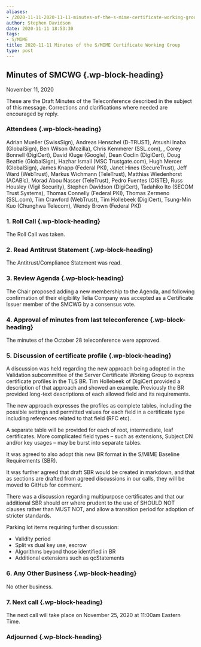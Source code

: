 ```yaml
---
aliases:
- /2020-11-11-2020-11-11-minutes-of-the-s-mime-certificate-working-group/
author: Stephen Davidson
date: 2020-11-11 18:53:30
tags:
- S/MIME
title: 2020-11-11 Minutes of the S/MIME Certificate Working Group
type: post
---
```


## Minutes of SMCWG {.wp-block-heading}

November 11, 2020

These are the Draft Minutes of the Teleconference described in the subject of this message. Corrections and clarifications where needed are encouraged by reply.

### Attendees {.wp-block-heading}

Adrian Mueller (SwissSign), Andreas Henschel (D-TRUST), Atsushi Inaba (GlobalSign), Ben Wilson (Mozilla), Chris Kemmerer (SSL.com), , Corey Bonnell (DigiCert), David Kluge (Google), Dean Coclin (DigiCert), Doug Beattie (GlobalSign), Hazhar Ismail (MSC Trustgate.com), Hugh Mercer (GlobalSign), James Knapp (Federal PKI), Janet Hines (SecureTrust), Jeff Ward (WebTrust), Markus Wichmann (TeleTrust), Matthias Wiedenhorst (ACAB’c), Morad Abou Nasser (TeleTrust), Pedro Fuentes (OISTE), Russ Housley (Vigil Security), Stephen Davidson (DigiCert), Tadahiko Ito (SECOM Trust Systems), Thomas Connelly (Federal PKI), Thomas Zermeno (SSL.com), Tim Crawford (WebTrust), Tim Hollebeek (DigiCert), Tsung-Min Kuo (Chunghwa Telecom), Wendy Brown (Federal PKI)

### 1. Roll Call {.wp-block-heading}

The Roll Call was taken.

### 2. Read Antitrust Statement {.wp-block-heading}

The Antitrust/Compliance Statement was read.

### 3. Review Agenda {.wp-block-heading}

The Chair proposed adding a new membership to the Agenda, and following confirmation of their eligibility Telia Company was accepted as a Certificate Issuer member of the SMCWG by a consensus vote.

### 4. Approval of minutes from last teleconference {.wp-block-heading}

The minutes of the October 28 teleconference were approved.

### 5. Discussion of certificate profile {.wp-block-heading}

A discussion was held regarding the new approach being adopted in the Validation subcommittee of the Server Certificate Working Group to express certificate profiles in the TLS BR. Tim Hollebeek of DigiCert provided a description of that approach and showed an example. Previously the BR provided long-text descriptions of each allowed field and its requirements.

The new approach expresses the profiles as complete tables, including the possible settings and permitted values for each field in a certificate type including references related to that field (RFC etc).

A separate table will be provided for each of root, intermediate, leaf certificates. More complicated field types – such as extensions, Subject DN and/or key usages – may be burst into separate tables.

It was agreed to also adopt this new BR format in the S/MIME Baseline Requirements (SBR).

It was further agreed that draft SBR would be created in markdown, and that as sections are drafted from agreed discussions in our calls, they will be moved to GitHub for comment.

There was a discussion regarding multipurpose certificates and that our additional SBR should err where prudent to the use of SHOULD NOT clauses rather than MUST NOT, and allow a transition period for adoption of stricter standards.

Parking lot items requiring further discussion:

- Validity period
- Split vs dual key use, escrow
- Algorithms beyond those identified in BR
- Additional extensions such as qcStatements

### 6. Any Other Business {.wp-block-heading}

No other business.

### 7. Next call {.wp-block-heading}

The next call will take place on November 25, 2020 at 11:00am Eastern Time.

### Adjourned {.wp-block-heading}